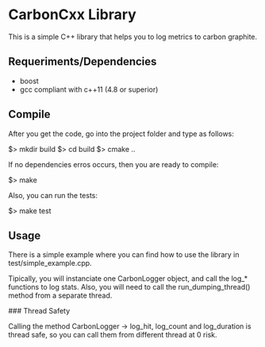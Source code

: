 
# CarbonCxx Library

This is a simple C++ library that helps you to log metrics to carbon graphite.

## Requeriments/Dependencies

- boost
- gcc compliant with c++11 (4.8 or superior)

## Compile

After you get the code, go into the project folder and type as follows:

$> mkdir build
$> cd build
$> cmake ..

If no dependencies erros occurs, then you are ready to compile:

$> make

Also, you can run the tests:

$> make test

## Usage

There is a simple example where you can find how to use the library in 
test/simple_example.cpp.

Tipically, you will instanciate one CarbonLogger object, and call the log_* 
functions to log stats. Also, you will need to call the run_dumping_thread() 
method from a separate thread.

### Thread Safety

Calling the method CarbonLogger -> log_hit, log_count and log_duration is thread
safe, so you can call them from different thread at 0 risk.

